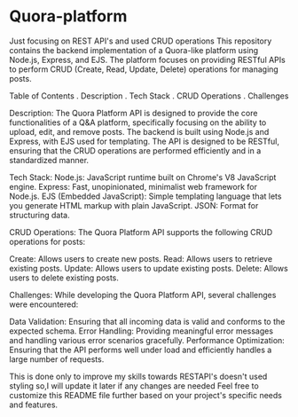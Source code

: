 # Quora-platform
Just focusing on REST API's and used CRUD operations 
This repository contains the backend implementation of a Quora-like platform using Node.js, Express, and EJS. The platform focuses on providing RESTful APIs to perform CRUD (Create, Read, Update, Delete) operations for managing posts.

Table of Contents
. Description
. Tech Stack
. CRUD Operations
. Challenges

Description:
The Quora Platform API is designed to provide the core functionalities of a Q&A platform, specifically focusing on the ability to upload, edit, and remove posts. The backend is built using Node.js and Express, with EJS used for templating. The API is designed to be RESTful, ensuring that the CRUD operations are performed efficiently and in a standardized manner.

Tech Stack:
Node.js: JavaScript runtime built on Chrome's V8 JavaScript engine.
Express: Fast, unopinionated, minimalist web framework for Node.js.
EJS (Embedded JavaScript): Simple templating language that lets you generate HTML markup with plain JavaScript.
JSON: Format for structuring data.

CRUD Operations:
The Quora Platform API supports the following CRUD operations for posts:

Create: Allows users to create new posts.
Read: Allows users to retrieve existing posts.
Update: Allows users to update existing posts.
Delete: Allows users to delete existing posts.


Challenges:
While developing the Quora Platform API, several challenges were encountered:

Data Validation: Ensuring that all incoming data is valid and conforms to the expected schema.
Error Handling: Providing meaningful error messages and handling various error scenarios gracefully.
Performance Optimization: Ensuring that the API performs well under load and efficiently handles a large number of requests.


This is done only to improve my skills towards RESTAPI's doesn't used styling so,I will update it later if any changes are needed 
Feel free to customize this README file further based on your project's specific needs and features.






